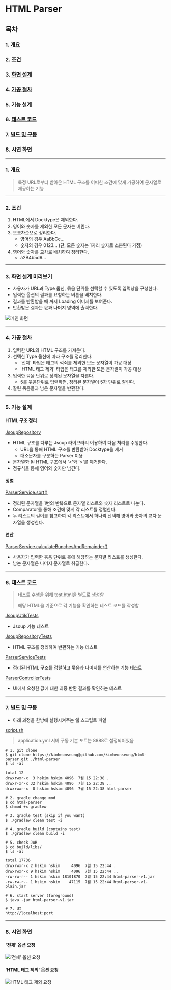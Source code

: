 # HTML Parser

## 목차
### 1. [개요](#1-개요-1)
### 2. [조건](#2-조건-1)
### 3. [화면 설계 ](#3-화면-설계-미리보기-1)
### 4. [가공 절차](#4-가공-절차-1)
### 5. [기능 설계](#5-기능-설계-1)
### 6. [테스트 코드](#6-테스트-코드-1)
### 7. [빌드 및 구동](#7-빌드-및-구동-1)
### 8. [시연 화면](#8-시연-화면-1)

---
### 1. 개요

> 특정 URL로부터 받아온 HTML 구조를 어떠한 조건에 맞게 가공하여 문자열로 제공하는 기능
---
### 2. 조건
1. HTML에서 Docktype은 제외한다.
2. 영어와 숫자를 제외한 모든 문자는 버린다.
3. 오름차순으로 정리한다.
    * 영어의 경우 AaBbCc...
    * 숫자의 경우 0123... (단, 모든 숫자는 1자리 숫자로 소분된다 가정)
4. 영어와 숫자를 교차로 배치하여 정리한다.
    * a2B4b5d9...
---
### 3. 화면 설계 미리보기
* 사용자가 URL과 Type 옵션, 묶음 단위를 선택할 수 있도록 입력창을 구성한다.
* 입력한 옵션의 결과를 요청하는 버튼을 배치한다.
* 결과를 반환받을 때 까지 Loading 이미지를 보여준다.
* 반환받은 결과는 몫과 나머지 영역에 출력한다.
    

![메인 화면](./captures/index.PNG)

---
### 4. 가공 절차
1. 입력한 URL의 HTML 구조를 가져온다.
2. 선택한 Type 옵션에 따라 구조를 정리한다.
    * '전체' 타입은 태그의 꺽쇠를 제외한 모든 문자열이 가공 대상
    * 'HTML 태그 제괴' 타입은 태그를 제외한 모든 문자열이 가공 대상
3. 입력한 묶음 단위로 정리된 문자열을 자른다.
    * 5를 묶음단위로 입력하면, 정리된 문자열이 5자 단위로 잘린다.
4. 잘린 묶음들과 남은 문자열을 반환한다.
---
### 5. 기능 설계
#### HTML 구조 정리
[JsoupRepository](https://github.com/kimheonseung/html-parser/blob/master/src/main/java/com/devh/project/htmlparser/repository/JsoupRepository.java)
* HTML 구조를 다루는 Jsoup 라이브러리 이용하여 다음 처리를 수행한다.
    * URL을 통해 HTML 구조를 반환받아 Docktype을 제거
    * 대소문자를 구분하는 Parser 이용
* 문자열화 된 HTML 구조에서 '<'와 '>'를 제거한다.
* 정규식을 통해 영어와 숫자만 남긴다.

#### 정렬
[ParserService.sort()](https://github.com/kimheonseung/html-parser/blob/master/src/main/java/com/devh/project/htmlparser/service/ParserService.java)
* 정리된 문자열을 1번의 반복으로 문자열 리스트와 숫자 리스트로 나눈다.
* Comparator를 통해 조건에 맞게 각 리스트를 정렬한다.
* 두 리스트의 길이를 참고하여 각 리스트에서 하나씩 선택해 영어와 숫자의 교차 문자열을 생성한다.

#### 연산
[ParserService.calculateBunchesAndRemainder()](https://github.com/kimheonseung/html-parser/blob/master/src/main/java/com/devh/project/htmlparser/service/ParserService.java)
* 사용자가 입력한 묶음 단위로 몫에 해당하는 문자열 리스트를 생성한다.
* 남는 문자열은 나머지 문자열로 취급한다.
---
### 6. 테스트 코드  
> 테스트 수행을 위해 test.html을 별도로 생성함
> 
> 해당 HTML을 기준으로 각 기능을 확인하는 테스트 코드를 작성함
> 
[JsoupUtilsTests](https://github.com/kimheonseung/html-parser/blob/master/src/test/java/com/devh/project/htmlparser/util/JsoupUtilsTests.java)
* Jsoup 기능 테스트

[JsoupRepositoryTests](https://github.com/kimheonseung/html-parser/blob/master/src/test/java/com/devh/project/htmlparser/repository/JsoupRepositoryTests.java)
* HTML 구조를 정리하여 반환하는 기능 테스트  

[ParserServiceTests](https://github.com/kimheonseung/html-parser/blob/master/src/test/java/com/devh/project/htmlparser/service/ParserServiceTests.java)
* 정리된 HTML 구조를 정렬하고 묶음과 나머지를 연산하는 기능 테스트

[ParserControllerTests](https://github.com/kimheonseung/html-parser/blob/master/src/test/java/com/devh/project/htmlparser/controller/ParserControllerTests.java)
* UI에서 요청한 값에 대한 최종 반환 결과를 확인하는 테스트
---
### 7. 빌드 및 구동
* 아래 과정을 한방에 실행시켜주는 쉘 스크립트 파일

[script.sh](https://github.com/kimheonseung/html-parser/blob/master/script.sh)
  
>
> application.yml 서버 구동 기본 포트는 8888로 설정되어있음
```shell
# 1. git clone
$ git clone https://kimheonseung@github.com/kimheonseung/html-parser.git ./html-parser
$ ls -al

total 12
drwxrwxr-x  3 hskim hskim 4096  7월 15 22:38 .
drwxr-xr-x 32 hskim hskim 4096  7월 15 22:38 ..
drwxrwxr-x  8 hskim hskim 4096  7월 15 22:38 html-parser

# 2. gradle change mod
$ cd html-parser
$ chmod +x gradlew

# 3. gradle test (skip if you want)
$ ./gradlew clean test -i

# 4. gradle build (contains test)
$ ./gradlew clean build -i

# 5. check JAR
$ cd build/libs/
$ ls -al

total 17736
drwxrwxr-x 2 hskim hskim     4096  7월 15 22:44 .
drwxrwxr-x 9 hskim hskim     4096  7월 15 22:44 ..
-rw-rw-r-- 1 hskim hskim 18101870  7월 15 22:44 html-parser-v1.jar
-rw-rw-r-- 1 hskim hskim    47115  7월 15 22:44 html-parser-v1-plain.jar

# 6. start server (foreground)
$ java -jar html-parser-v1.jar

# 7. UI
http://localhost:port
```

---
### 8. 시연 화면

#### '전체' 옵션 요청
!['전체' 옵션 요청](./captures/result_HTML.PNG)

#### 'HTML 태그 제외' 옵션 요청
![HTML 태그 제외 요청](./captures/result_TEXT.PNG)
